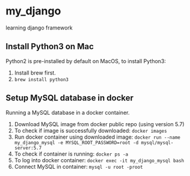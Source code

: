 # my_django
learning django framework
## Install Python3 on Mac
Python2 is pre-installed by default on MacOS, to install Python3:
1. Install brew first.
2. `brew install python3`
## Setup MySQL database in docker
Running a MySQL database in a docker container.
1. Download MySQL image from docker public repo (using version 5.7)
2. To check if image is successfully downloaded:
   `docker images`
3. Run docker container using downloaded image: 
   `docker run --name my_django_mysql -e MYSQL_ROOT_PASSWORD=root -d mysql/mysql-server:5.7`
4. To check if container is running:
   `docker ps -a`
5. To log into docker container:
   `docker exec -it my_django_mysql bash`
6. Connect MySQL in container:
   `mysql -u root -proot`
